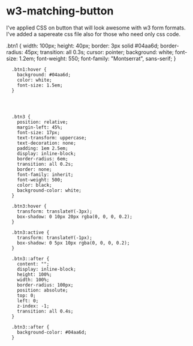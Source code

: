 # w3-matching-button
I've applied CSS on button that will look awesome with w3 form formats.
I've added a sapereate css file also for those who need only css code.

.btn1 {
        width: 100px;
        height: 40px;
        border: 3px solid #04aa6d;
        border-radius: 45px;
        transition: all 0.3s;
        cursor: pointer;
        background: white;
        font-size: 1.2em;
        font-weight: 550;
        font-family: "Montserrat", sans-serif;
      }
      
      .btn1:hover {
        background: #04aa6d;
        color: white;
        font-size: 1.5em;
      }
    
    
    
    
      .btn3 {
        position: relative;
        margin-left: 45%;
        font-size: 17px;
        text-transform: uppercase;
        text-decoration: none;
        padding: 1em 2.5em;
        display: inline-block;
        border-radius: 6em;
        transition: all 0.2s;
        border: none;
        font-family: inherit;
        font-weight: 500;
        color: black;
        background-color: white;
      }
      
      .btn3:hover {
        transform: translateY(-3px);
        box-shadow: 0 10px 20px rgba(0, 0, 0, 0.2);
      }
      
      .btn3:active {
        transform: translateY(-1px);
        box-shadow: 0 5px 10px rgba(0, 0, 0, 0.2);
      }
      
      .btn3::after {
        content: "";
        display: inline-block;
        height: 100%;
        width: 100%;
        border-radius: 100px;
        position: absolute;
        top: 0;
        left: 0;
        z-index: -1;
        transition: all 0.4s;
      }
      
      .btn3::after {
        background-color: #04aa6d;
      }
